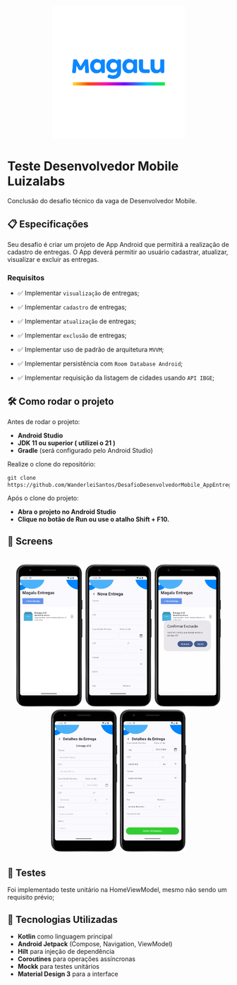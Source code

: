 <h1 align="center">
  <img alt="Magalu Entregas" title="Magalu Entregas" src="./screens/magalu_logo.png" width="300px" />
</h1>

# Teste Desenvolvedor Mobile Luizalabs

Conclusão do desafio técnico da vaga de Desenvolvedor Mobile.

## 📋 Especificações

Seu desafio é criar um projeto de App Android que permitirá a realização de cadastro de
entregas. O App deverá permitir ao usuário cadastrar, atualizar, visualizar e excluir as entregas.

### Requisitos

- ✅ Implementar `visualização` de entregas;

- ✅ Implementar `cadastro` de entregas;

- ✅ Implementar `atualização` de entregas;

- ✅ Implementar `exclusão` de entregas;

- ✅ Implementar uso de padrão de arquitetura `MVVM`;

- ✅ Implementar persistência com `Room Database Android`;

- ✅ Implementar requisição da listagem de cidades usando `API IBGE`;


## 🛠️ Como rodar o projeto

Antes de rodar o projeto:

- **Android Studio** 
- **JDK 11 ou superior ( utilizei o 21 )**
- **Gradle** (será configurado pelo Android Studio)


Realize o clone do repositório:

```shell
git clone https://github.com/WanderleiSantos/DesafioDesenvolvedorMobile_AppEntregas.git
```
Após o clone do projeto:

- **Abra o projeto no Android Studio** 
- **Clique no botão de Run ou use o atalho Shift + F10.**


## 📱 Screens
<h1 align="center">
  <img alt="Home" title="Home" src="./screens/img_1.png" width="150px" />
  <img alt="Home" title="Home" src="./screens/img_2.png" width="150px" />
  <img alt="Home" title="Home" src="./screens/img_3.png" width="150px" />
  <img alt="Home" title="Home" src="./screens/img_4.png" width="150px" />
  <img alt="Home" title="Home" src="./screens/img_5.png" width="150px" />
</h1>

## 🧪 Testes


Foi implementado teste unitário na HomeViewModel, mesmo não sendo um requisito prévio;



## 🚀 Tecnologias Utilizadas

- **Kotlin** como linguagem principal
- **Android Jetpack** (Compose, Navigation, ViewModel)
- **Hilt** para injeção de dependência
- **Coroutines** para operações assíncronas
- **Mockk** para testes unitários
- **Material Design 3** para a interface
